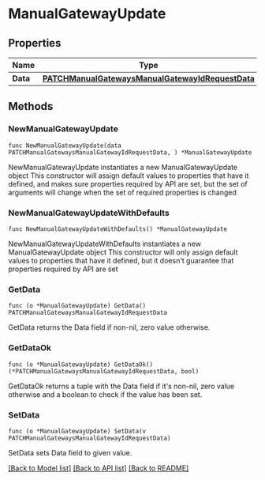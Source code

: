 # ManualGatewayUpdate

## Properties

Name | Type | Description | Notes
------------ | ------------- | ------------- | -------------
**Data** | [**PATCHManualGatewaysManualGatewayIdRequestData**](PATCHManualGatewaysManualGatewayIdRequestData.md) |  | 

## Methods

### NewManualGatewayUpdate

`func NewManualGatewayUpdate(data PATCHManualGatewaysManualGatewayIdRequestData, ) *ManualGatewayUpdate`

NewManualGatewayUpdate instantiates a new ManualGatewayUpdate object
This constructor will assign default values to properties that have it defined,
and makes sure properties required by API are set, but the set of arguments
will change when the set of required properties is changed

### NewManualGatewayUpdateWithDefaults

`func NewManualGatewayUpdateWithDefaults() *ManualGatewayUpdate`

NewManualGatewayUpdateWithDefaults instantiates a new ManualGatewayUpdate object
This constructor will only assign default values to properties that have it defined,
but it doesn't guarantee that properties required by API are set

### GetData

`func (o *ManualGatewayUpdate) GetData() PATCHManualGatewaysManualGatewayIdRequestData`

GetData returns the Data field if non-nil, zero value otherwise.

### GetDataOk

`func (o *ManualGatewayUpdate) GetDataOk() (*PATCHManualGatewaysManualGatewayIdRequestData, bool)`

GetDataOk returns a tuple with the Data field if it's non-nil, zero value otherwise
and a boolean to check if the value has been set.

### SetData

`func (o *ManualGatewayUpdate) SetData(v PATCHManualGatewaysManualGatewayIdRequestData)`

SetData sets Data field to given value.



[[Back to Model list]](../README.md#documentation-for-models) [[Back to API list]](../README.md#documentation-for-api-endpoints) [[Back to README]](../README.md)


